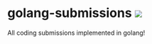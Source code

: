 # golang-submissions <a href="https://github.com/purveshmakode24/golang-submissions"><img src="https://badges.frapsoft.com/os/v2/open-source.svg?v=103"></a>   

All coding submissions implemented in golang!
